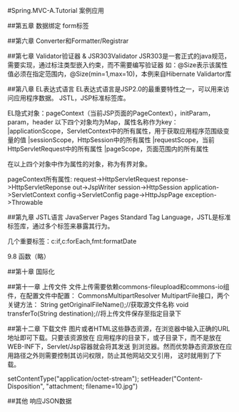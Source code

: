 #Spring.MVC-A.Tutorial 案例应用

##第五章 数据绑定 form标签

##第六章 Converter和Formatter/Registrar

##第七章 Validator验证器 & JSR303Validator 
JSR303是一套正式的java规范，需要实现，通过标注类型嵌入约束，而不需要编写验证器
如：@Size表示该属性值必须在指定范围内，@Size(min=1,max=10)，本例来自Hibernate Validartor库

##第八章 EL表达式语言
EL表达式语言是JSP2.0的最重要特性之一，可以用来访问应用程序数据。
JSTL，JSP标准标签库。

EL隐式对象：pageContext（当前JSP页面的PageContext），initParam，param，header
以下四个对象均为Map，属性名称作为key：
    |applicationScope，ServletContext中的所有属性，用于获取应用程序范围级变量的值
    |sessionScope，HttpSession中的所有属性
    |requestScope，当前HttpServletRequest中的所有属性
    |pageScope，页面范围内的所有属性

在以上四个对象中作为属性的对象，称为有界对象。

pageContext所有属性:
request->HttpServletRequest
reponse->HttpServletReponse
out->JspWriter
session->HttpSession
application->ServletContext
config->ServletConfig
page->HttpJspPage
exception->Throwable

##第九章 JSTL语言
JavaServer Pages Standard Tag Language，JSTL是标准标签库，通过多个标签来暴露其行为。

几个重要标签：c:if,c:forEach,fmt:formatDate

9.8 函数（略）

##第十章 国际化

##第十一章 上传文件
文件上传需要依赖commons-fileupload和commons-io组件，在配置文件中配置：
CommonsMultipartResolver
MultipartFile接口，两个关键方法：
String getOriginalFileName();//获取源文件名称
void transferTo(String destination);//将上传文件保存至指定目录下

##第十二章 下载文件
图片或者HTML这些静态资源，在浏览器中输入正确的URL地址即可下载。只要该资源放在
应用程序的目录下，或子目录下，而不是放在WEB-INF下，Servlet/Jsp容器就会将其发送
到浏览器。然而优势静态资源放在应用路径之外则需要控制其访问权限，防止其他网站交叉引用，
这时就用到了下载。

setContentType("application/octet-stream");
setHeader("Content-Disposition", "attachment; filename=10.jpg")

##其他 响应JSON数据